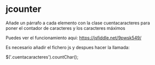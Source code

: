 # jcounter
Añade un párrafo a cada elemento con la clase cuentacaracteres para poner el contador de caracteres y los caracteres máximos

Puedes ver el funcionamiento aqui: https://jsfiddle.net/9pwsk549/

Es necesario añadir el fichero js y despues hacer la llamada:

$('.cuentacaracteres').countChar();
	
